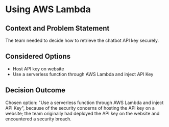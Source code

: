 # Using AWS Lambda

## Context and Problem Statement

The team needed to decide how to retrieve the chatbot API key securely.

## Considered Options

* Host API key on website
* Use a serverless function through AWS Lambda and inject API Key

## Decision Outcome

Chosen option: "Use a serverless function through AWS Lambda and inject API Key", because of the security concerns of hosting the API key on a website; the team originally had deployed the API key on the website and encountered a security breach.
